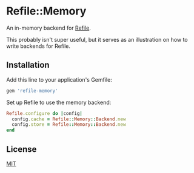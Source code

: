 # Refile::Memory

An in-memory backend for [Refile](https://github.com/elabs/refile).

This probably isn't super useful, but it serves as an illustration on how to
write backends for Refile.

## Installation

Add this line to your application's Gemfile:

```ruby
gem 'refile-memory'
```

Set up Refile to use the memory backend:

``` ruby
Refile.configure do |config|
  config.cache = Refile::Memory::Backend.new
  config.store = Refile::Memory::Backend.new
end
```

## License

[MIT](License.txt)
